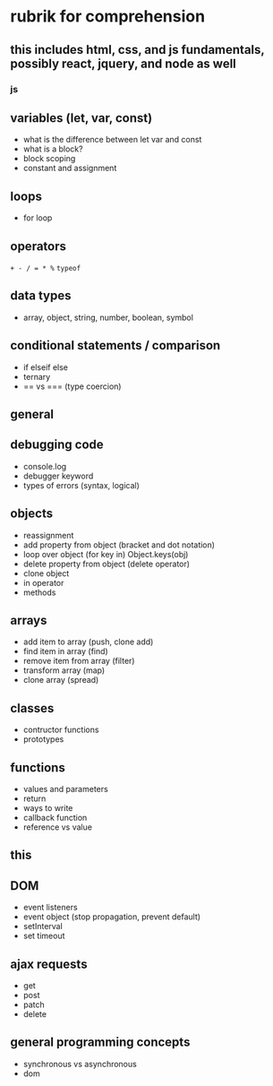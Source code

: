 # rubrik for comprehension

## this includes html, css, and js fundamentals, possibly react, jquery, and node as well

### js

## variables (let, var, const)
- what is the difference between let var and const
- what is a block?
- block scoping
- constant and assignment

## loops
- for loop

## operators
```+ - / = * %```
```typeof```

## data types
- array, object, string, number, boolean, symbol

## conditional statements / comparison
- if elseif else
- ternary
- == vs === (type coercion)

## general

## debugging code
- console.log
- debugger keyword
- types of errors (syntax, logical)

## objects
- reassignment
- add property from object (bracket and dot notation)
- loop over object (for key in) Object.keys(obj)
- delete property from object (delete operator)
- clone object
- in operator
- methods

## arrays
- add item to array (push, clone add)
- find item in array (find)
- remove item from array (filter)
- transform array (map)
- clone array (spread)

## classes
- contructor functions
- prototypes

## functions
- values and parameters
- return
- ways to write
- callback function
- reference vs value

## this

## DOM
- event listeners
- event object (stop propagation, prevent default)
- setInterval
- set timeout

## ajax requests
- get
- post
- patch
- delete 

## general programming concepts
- synchronous vs asynchronous
- dom
